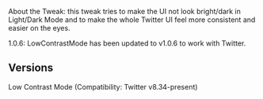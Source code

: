 About the Tweak: this tweak tries to make the UI not look bright/dark in Light/Dark Mode and to make the whole Twitter UI feel more consistent and easier on the eyes.

1.0.6: LowContrastMode has been updated to v1.0.6 to work with Twitter.

## Versions
Low Contrast Mode (Compatibility: Twitter v8.34-present)
